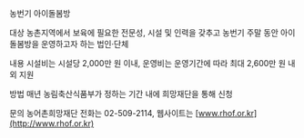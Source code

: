 농번기 아이돌봄방

대상
농촌지역에서 보육에 필요한 전문성, 시설 및 인력을 갖추고 농번기 주말 동안 아이돌봄방을 운영하고자 하는 법인·단체

내용
시설비는 시설당 2,000만 원 이내,
운영비는 운영기간에 따라 최대 2,600만 원 내외 지원 

방법
매년 농림축산식품부가 정하는 기간 내에 희망재단을 통해 신청

문의
농어촌희망재단 전화는 02-509-2114, 웹사이트는 [www.rhof.or.kr](http://www.rhof.or.kr)
